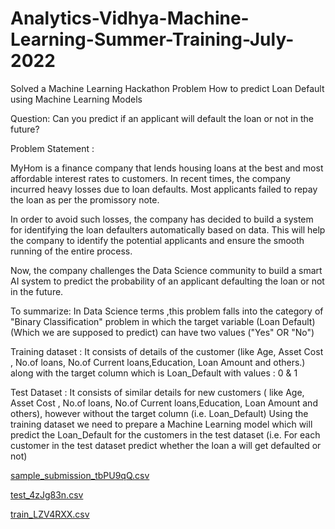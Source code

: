 # Analytics-Vidhya-Machine-Learning-Summer-Training-July-2022
Solved a Machine Learning Hackathon Problem
How to predict Loan Default using Machine Learning Models




Question: Can you predict if an applicant will default the loan or not in the future?


Problem Statement : 

MyHom is a finance company that lends housing loans at the best and most affordable interest rates to customers. In recent times, the company incurred heavy losses due to loan defaults. Most applicants failed to repay the loan as per the promissory note.

In order to avoid such losses, the company has decided to build a system for identifying the loan defaulters automatically based on data. This will help the company to identify the potential applicants and ensure the smooth running of the entire process.

Now, the company challenges the Data Science community to build a smart AI system to predict the probability of an applicant defaulting the loan or not in the future.

To summarize: In Data Science terms ,this problem falls into the category of "Binary Classification" problem in which the target variable (Loan Default) (Which we are supposed to predict) can have two values ("Yes" OR "No")

Training dataset : It consists of details of the customer (like Age, Asset Cost , No.of loans, No.of Current loans,Education, Loan Amount and others.) along with the target column which is Loan_Default with values :  0 & 1 

Test Dataset : It consists of similar details for new customers ( like Age, Asset Cost , No.of loans, No.of Current loans,Education, Loan Amount and others), however without the target column (i.e. Loan_Default) Using the training dataset we need to prepare a Machine Learning model which will predict the Loan_Default for the customers in the test dataset  (i.e. For each customer in the test dataset predict whether the loan a will get defaulted or not)

[sample_submission_tbPU9qQ.csv](https://github.com/keyura99/Analytics-Vidhya-Machine-Learning-Summer-Training-July-2022/files/9241530/sample_submission_tbPU9qQ.csv)

[test_4zJg83n.csv](https://github.com/keyura99/Analytics-Vidhya-Machine-Learning-Summer-Training-July-2022/files/9241529/test_4zJg83n.csv)

[train_LZV4RXX.csv](https://github.com/keyura99/Analytics-Vidhya-Machine-Learning-Summer-Training-July-2022/files/9241526/train_LZV4RXX.csv)

